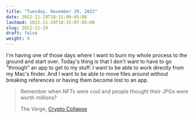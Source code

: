 ```yaml
---
title: "Tuesday, November 29, 2022"
date: 2022-11-29T18:15:00-05:00
lastmod: 2022-11-29T18:15:07-05:00
slug: 2022-11-29
draft: false
weight: 0
---
```


I'm having one of those days where I want to burn my whole process to the ground and start over. Today's thing is that I don't want to have to go "through" an app to get to my stuff. I want to be able to work directly from my Mac's finder. And I want to be able to move files around without breaking references or having them become lost to an app.

> Remember when NFTs were cool and people thought their JPGs were worth millions?
>
> The Verge, [Crypto Collapse](https://www.theverge.com/2022/11/10/23450169/crypto-winter-ftx-binance-celsius-bitcoin)


[//]: # "Exported with love from a post written in Org mode"
[//]: # "- https://github.com/kaushalmodi/ox-hugo"